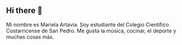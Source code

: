 ## Hi there 👋
Mi nombre es Mariela Artavia. Soy estudiante del Colegio Científico Costarricense de San Pedro. Me gusta la música, cocinar, el deporte y muchas cosas más.
<!--
**Mari7678/Mari7678** is a ✨ _special_ ✨ repository because its `README.md` (this file) appears on your GitHub profile.

Here are some ideas to get you started:

- 🔭 I’m currently working on ...
Mejorar mis calificaciones de química.
- 🌱 I’m currently learning ...
Como hacer un pie de fresa.
- 👯 I’m looking to collaborate on ...
En un projecto para un concurso de física.
- 🤔 I’m looking for help with ...
Cómputo
- 💬 Ask me about ...
Cual es mi comida favorita.
- 📫 How to reach me: ...
Whatsapp, Gmail y Instagram
- 😄 Pronouns: ...
Ella
- ⚡ Fun fact: ...
Juego Tenis de Mesa
-->
